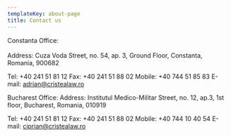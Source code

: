 ```yaml
---
templateKey: about-page
title: Contact us
---
```

Constanta Office:<br><br>
Address: Cuza Voda Street, no. 54, ap. 3, Ground Floor,
Constanta, Romania, 900682
 
Tel: +40 241 51 81 12
Fax: +40 241 51 88 02
Mobile: +40 744 51 85 83
E-mail: adrian@cristealaw.ro
 
Bucharest Office:
Address: Institutul Medico-Militar Street, no. 12, ap.3, 1st floor,
Bucharest, Romania, 010919

Tel: +40 241 51 81 12
Fax: +40 241 51 88 02
Mobile: +40 744 10 40 54
E-mail: ciprian@cristealaw.ro
